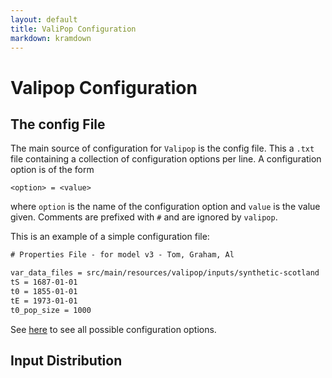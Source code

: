 ```yaml
---
layout: default
title: ValiPop Configuration
markdown: kramdown
---
```


# Valipop Configuration

## The config File

The main source of configuration for `Valipop` is the config file. This a `.txt` file containing a collection of configuration options per line. A configuration option is of the form 

```<option> = <value>```

where `option` is the name of the configuration option and `value` is the value given. Comments are prefixed with `#` and are ignored by `valipop`.

This is an example of a simple configuration file:

```txt
# Properties File - for model v3 - Tom, Graham, Al

var_data_files = src/main/resources/valipop/inputs/synthetic-scotland
tS = 1687-01-01
t0 = 1855-01-01
tE = 1973-01-01
t0_pop_size = 1000
```

See [here](https://daniel5055.github.io/valipop/usage/config-reference.html) to see all possible configuration options.

## Input Distribution